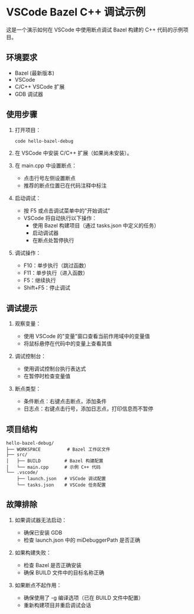 # VSCode Bazel C++ 调试示例

这是一个演示如何在 VSCode 中使用断点调试 Bazel 构建的 C++ 代码的示例项目。

## 环境要求

- Bazel (最新版本)
- VSCode
- C/C++ VSCode 扩展
- GDB 调试器

## 使用步骤

1. 打开项目：
   ```bash
   code hello-bazel-debug
   ```

2. 在 VSCode 中安装 C/C++ 扩展（如果尚未安装）。

3. 在 main.cpp 中设置断点：
   - 点击行号左侧设置断点
   - 推荐的断点位置已在代码注释中标注

4. 启动调试：
   - 按 F5 或点击调试菜单中的"开始调试"
   - VSCode 将自动执行以下操作：
     * 使用 Bazel 构建项目（通过 tasks.json 中定义的任务）
     * 启动调试器
     * 在断点处暂停执行

5. 调试操作：
   - F10：单步执行（跳过函数）
   - F11：单步执行（进入函数）
   - F5：继续执行
   - Shift+F5：停止调试

## 调试提示

1. 观察变量：
   - 使用 VSCode 的"变量"窗口查看当前作用域中的变量值
   - 将鼠标悬停在代码中的变量上查看其值

2. 调试控制台：
   - 使用调试控制台执行表达式
   - 在暂停时检查变量值

3. 断点类型：
   - 条件断点：右键点击断点，添加条件
   - 日志点：右键点击行号，添加日志点，打印信息而不暂停

## 项目结构

```
hello-bazel-debug/
├── WORKSPACE          # Bazel 工作区文件
├── src/
│   ├── BUILD         # Bazel 构建配置
│   └── main.cpp      # 示例 C++ 代码
└── .vscode/
    ├── launch.json   # VSCode 调试配置
    └── tasks.json    # VSCode 任务配置
```

## 故障排除

1. 如果调试器无法启动：
   - 确保已安装 GDB
   - 检查 launch.json 中的 miDebuggerPath 是否正确

2. 如果构建失败：
   - 检查 Bazel 是否正确安装
   - 确保 BUILD 文件中的目标名称正确

3. 如果断点不起作用：
   - 确保使用了 -g 编译选项（已在 BUILD 文件中配置）
   - 重新构建项目并重启调试会话